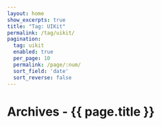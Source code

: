 ```yaml
---
layout: home
show_excerpts: true
title: "Tag: UIKit"
permalink: /tag/uikit/
pagination:
  tag: uikit
  enabled: true
  per_page: 10
  permalink: /page/:num/
  sort_field: 'date'
  sort_reverse: false
---
```


<h1>Archives - {{ page.title }}</h1>
